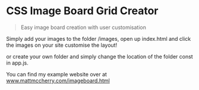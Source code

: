 # CSS Image Board Grid Creator

> Easy image board creation with user customisation

Simply add your images to the folder /images, open up index.html and click the images on your site customise the layout!

or create your own folder and simply change the location of the folder const in app.js.

You can find my example website over at www.mattmccherry.com/imageboard.html
